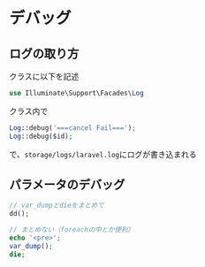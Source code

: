 # デバッグ

## ログの取り方
クラスに以下を記述
```php
use Illuminate\Support\Facades\Log
```

クラス内で
```php
Log::debug('===cancel Fail===');
Log::debug($id);
```
で、`storage/logs/laravel.log`にログが書き込まれる

## パラメータのデバッグ
```php
// var_dumpとdieをまとめて
dd();

// まとめない（foreachの中とか便利）
echo '<pre>';
var_dump();
die;
```


